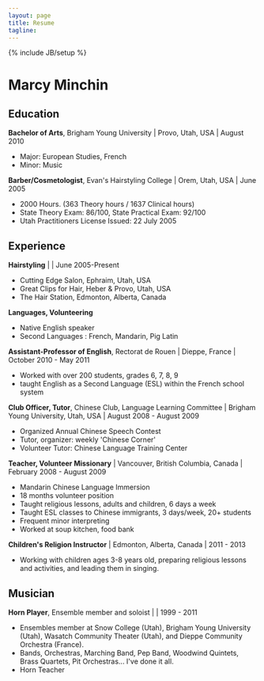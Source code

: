 ```yaml
---
layout: page
title: Resume
tagline:
---
```

{% include JB/setup %}

# Marcy Minchin

## Education	

**Bachelor of Arts**, Brigham Young University | Provo, Utah, USA | August 2010		  

* Major: European Studies, French
* Minor: Music

**Barber/Cosmetologist**, Evan's Hairstyling College | Orem, Utah, USA | June 2005

* 2000 Hours. (363 Theory hours / 1637 Clinical hours)
* State Theory Exam: 86/100, State Practical Exam: 92/100
* Utah Practitioners License Issued: 22 July 2005
  
## Experience	

**Hairstyling** | | June 2005-Present

* Cutting Edge Salon, Ephraim, Utah, USA    						
* Great Clips for Hair, Heber & Provo, Utah, USA
* The Hair Station, Edmonton, Alberta, Canada

**Languages, Volunteering**

* Native English speaker
* Second Languages : French, Mandarin, Pig Latin

**Assistant-Professor of English**, Rectorat de Rouen | Dieppe, France | October 2010 - May 2011

* Worked with over 200 students, grades 6, 7, 8, 9
* taught English as a Second Language (ESL) within the French school system

**Club Officer, Tutor**, Chinese Club, Language Learning Committee | Brigham Young University, Utah, USA | August 2008 - August 2009

* Organized Annual Chinese Speech Contest
* Tutor, organizer: weekly 'Chinese Corner' 
* Volunteer Tutor: Chinese Language Training Center

**Teacher, Volunteer Missionary** | Vancouver, British Columbia, Canada | February 2008 - August 2009

* Mandarin Chinese Language Immersion 
* 18 months volunteer position
* Taught religious lessons, adults and children, 6 days a week
* Taught ESL classes to Chinese immigrants, 3 days/week, 20+ students
* Frequent minor interpreting
* Worked at soup kitchen, food bank

**Children's Religion Instructor** | Edmonton, Alberta, Canada | 2011 - 2013

* Working with children ages 3-8 years old, preparing religious lessons and activities, and leading them in singing.

## Musician

**Horn Player**, Ensemble member and soloist | | 1999 - 2011

* Ensembles member at Snow College (Utah), Brigham Young University (Utah), Wasatch Community Theater (Utah), and Dieppe Community Orchestra (France).
* Bands, Orchestras, Marching Band, Pep Band, Woodwind Quintets, Brass Quartets, Pit Orchestras... I've done it all. 
* Horn Teacher
